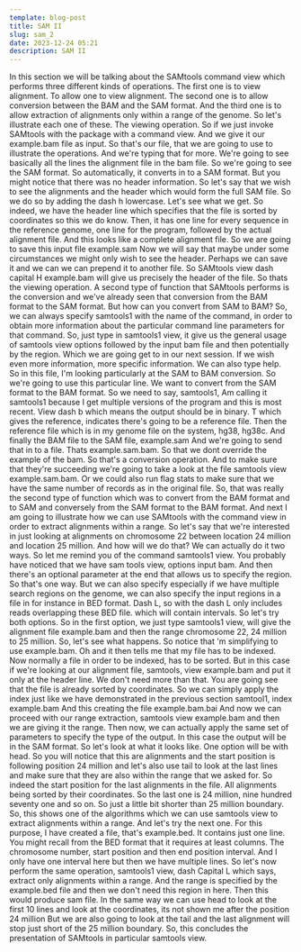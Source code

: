 ```yaml
---
template: blog-post
title: SAM II
slug: sam_2
date: 2023-12-24 05:21
description: SAM II
---
```

In this section we will be talking about the SAMtools command view which performs three different kinds of operations. The first one is to view alignment. To allow one to view alignment. The second one is to allow conversion between the BAM and the SAM format. And the third one is to allow extraction of alignments only within a range of the genome. So let's illustrate each one of these. The viewing operation. So if we just invoke SAMtools with the package with a command view. And we give it our example.bam file as input. So that's our file, that we are going to use to illustrate the operations. And we're typing that for more. We're going to see basically all the lines the alignment file in the bam file. So we're going to see the SAM format. So automatically, it converts in to a SAM format. But you might notice that there was no header information. So let's say that we wish to see the alignments and the header which would form the full SAM file. So we do so by adding the dash h lowercase. Let's see what we get. So indeed, we have the header line which specifies that the file is sorted by coordinates so this we do know. Then, it has one line for every sequence in the reference genome, one line for the program, followed by the actual alignment file. And this looks like a complete alignment file. So we are going to save this input file example.sam Now we will say that maybe under some circumstances we might only wish to see the header. Perhaps we can save it and we can we can prepend it to another file. So SAMtools view dash capital H example.bam will give us precisely the header of the file. So thats the viewing operation. A second type of function that SAMtools performs is the conversion and we've already seen that conversion from the BAM format to the SAM format. But how can you convert from SAM to BAM? So, we can always specify samtools1 with the name of the command, in order to obtain more information about the particular command line parameters for that command. So, just type in samtools1 view, it give us the general usage of samtools view options followed by the input bam file and then potentially by the region. Which we are going get to in our next session. If we wish even more information, more specific information. We can also type help. So in this file, I'm looking particularly at the SAM to BAM conversion. So we're going to use this particular line. We want to convert from the SAM format to the BAM format. So we need to say, samtools1, Am calling it samtools1 because I get multiple versions of the program and this is most recent. View dash b which means the output should be in binary. T which gives the reference, indicates there's going to be a reference file. Then the reference file which is in my genome file on the system, hg38, hg38c. And finally the BAM file to the SAM file, example.sam And we're going to send that in to a file. Thats example.sam.bam. So that we dont override the example of the bam. So that's a conversion operation. And to make sure that they're succeeding we're going to take a look at the file samtools view example.sam.bam. Or we could also run flag stats to make sure that we have the same number of records as in the original file. So, that was really the second type of function which was to convert from the BAM format and to SAM and conversely from the SAM format to the BAM format. And next I am going to illustrate how we can use SAMtools with the command view in order to extract alignments within a range. So let's say that we're interested in just looking at alignments on chromosome 22 between location 24 million and location 25 million. And how will we do that? We can actually do it two ways. So let me remind you of the command samtools1 view. You probably have noticed that we have sam tools view, options input bam. And then there's an optional parameter at the end that allows us to specify the region. So that's one way. But we can also specify especially if we have multiple search regions on the genome, we can also specify the input regions in a file in for instance in BED format. Dash L, so with the dash L only includes reads overlapping these BED file. which will contain intervals. So let's try both options. So in the first option, we just type samtools1 view, will give the alignment file example.bam and then the range chromosome 22, 24 million to 25 million. So, let's see what happens. So notice that 'm simplifying to use example.bam. Oh and it then tells me that my file has to be indexed. Now normally a file in order to be indexed, has to be sorted. But in this case if we're looking at our alignment file, samtools, view example.bam and put it only at the header line. We don't need more than that. You are going see that the file is already sorted by coordinates. So we can simply apply the index just like we have demonstrated in the previous section samtool1, index example.bam And this creating the file example.bam.bai And now we can proceed with our range extraction, samtools view example.bam and then we are giving it the range. Then now, we can actually apply the same set of parameters to specify the type of the output. In this case the output will be in the SAM format. So let's look at what it looks like. One option will be with head. So you will notice that this are alignments and the start position is following position 24 million and let's also use tail to look at the last lines and make sure that they are also within the range that we asked for. So indeed the start position for the last alignments in the file. All alignments being sorted by their coordinates. So the last one is 24 million, nine hundred seventy one and so on. So just a little bit shorter than 25 million boundary. So, this shows one of the algorithms which we can use samtools view to extract alignments within a range. And let's try the next one. For this purpose, I have created a file, that's example.bed. It contains just one line. You might recall from the BED format that it requires at least columns. The chromosome number, start position and then end position interval. And I only have one interval here but then we have multiple lines. So let's now perform the same operation, samtools1 view, dash Capital L which says, extract only alignments within a range. And the range is specified by the example.bed file and then we don't need this region in here. Then this would produce sam file. In the same way we can use head to look at the first 10 lines and look at the coordinates, its not shown me after the position 24 million But we are also going to look at the tail and the last alignment will stop just short of the 25 million boundary. So, this concludes the presentation of SAMtools in particular samtools view.
